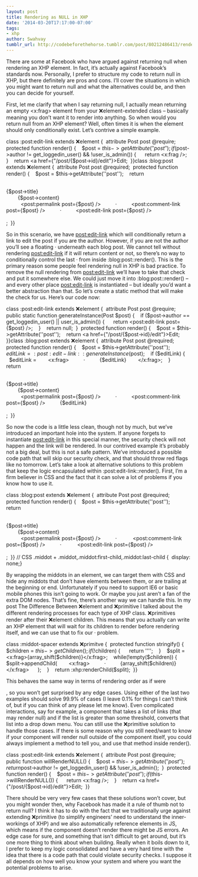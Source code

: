 ```yaml
---
layout: post
title: Rendering as NULL in XHP
date: '2014-03-20T17:17:00-07:00'
tags:
- xhp
author: Swahvay
tumblr_url: http://codebeforethehorse.tumblr.com/post/80212486413/rendering-as-null-in-xhp
---
```

There are some at Facebook who have argued against returning null when rendering an XHP element. In fact, it’s actually against Facebook’s standards now. Personally, I prefer to structure my code to return null in XHP, but there definitely are pros and cons. I’ll cover the situations in which you might want to return null and what the alternatives could be, and then you can decide for yourself.

First, let me clarify that when I say returning null, I actually mean returning an empty <x:frag> element from your :x:element-extended class – basically meaning you don’t want it to render into anything. So when would you return null from an XHP element? Well, often times it is when the element should only conditionally exist. Let’s contrive a simple example.

class :post:edit-link extends :x:element {  attribute Post post @require;  protected function render() {    $post = $this->getAttribute(''post'');    if ($post->author != get_loggedin_user() && !user_is_admin()) {      return <x:frag />;    }    return <a href={"/post/{$post->id}/edit"}>Edit</a>;  }}class :blog:post extends :x:element {  attribute Post post @required;  protected function render() {    $post = $this->getAttribute(''post'');    return      <div class="post">        <div class="title">{$post->title}</div>        {$post->content}        <div class="links">          <post:permalink post={$post} />          &middot;          <post:comment-link post={$post} />          &middot;          <post:edit-link post={$post} />        </div>      </div>;  }}

So in this scenario, we have <post:edit-link> which will conditionally return a link to edit the post if you are the author. However, if you are not the author you’ll see a floating &middot; underneath each blog post. We cannot tell without rendering <post:edit-link> if it will return content or not, so there’s no way to conditionally control the last &middot; from inside :blog:post::render(). This is the primary reason some people feel rendering null in XHP is bad practice.
To remove the null rendering from <post:edit-link> we’ll have to take that check and put it somewhere else. We could just move it into :blog:post::render() – and every other place <post:edit-link> is instantiated – but ideally you’d want a better abstraction than that. So let’s create a static method that will make the check for us. Here’s our code now:

class :post:edit-link extends :x:element {  attribute Post post @require;  public static function generateInstance(Post $post) {    if ($post->author == get_loggedin_user() || user_is_admin()) {      return <post:edit-link post={$post} />;    }    return null;  }  protected function render() {    $post = $this->getAttribute(''post'');    return <a href={"/post/{$post->id}/edit"}>Edit</a>;  }}class :blog:post extends :x:element {  attribute Post post @required;  protected function render() {    $post = $this->getAttribute(''post'');    $editLink = :post:edit-link::generateInstance($post);    if ($editLink) {      $editLink =        <x:frag>          &middot;          {$editLink}        </x:frag>;    }    return      <div class="post">        <div class="title">{$post->title}</div>        {$post->content}        <div class="links">          <post:permalink post={$post} />          &middot;          <post:comment-link post={$post} />          {$editLink}        </div>      </div>;  }}

So now the code is a little less clean, though not by much, but we’ve introduced an important hole into the system. If anyone forgets to instantiate <post:edit-link> in this special manner, the security check will not happen and the link will be rendered. In our contrived example it’s probably not a big deal, but this is not a safe pattern. We’ve introduced a possible code path that will skip our security check, and that should throw red flags like no tomorrow.
Let’s take a look at alternative solutions to this problem that keep the logic encapsulated within :post:edit-link::render(). First, I’m a firm believer in CSS and the fact that it can solve a lot of problems if you know how to use it.

class :blog:post extends :x:element {  attribute Post post @required;  protected function render() {    $post = $this->getAttribute(''post'');    return      <div class="post">        <div class="title">{$post->title}</div>        {$post->content}        <div class="links">          <post:permalink post={$post} />          <span class="middot"> &middot; </span>          <post:comment-link post={$post} />          <span class="middot"> &middot; </span>          <post:edit-link post={$post} />        </div>      </div>;  }}
// CSS
.middot + .middot,.middot:first-child,.middot:last-child {  display: none;}

By wrapping the middots in an element, we can target them with CSS and hide any middots that don’t have elements between them, or are trailing at the beginning or end. Unfortunately if you need to support IE6 or basic mobile phones this isn’t going to work. Or maybe you just aren’t a fan of the extra DOM nodes. That’s fine, there’s another way we can handle this.
In my post The Difference Between :x:element and :x:primitive I talked about the different rendering processes for each type of XHP class. :x:primitives render after their :x:element children. This means that you actually can write an XHP element that will wait for its children to render before rendering itself, and we can use that to fix our &middot; problem.

class :middot-spacer extends :x:primitve {  protected function stringify() {    $children = $this->getChildren();    if (!$children) {      return '''';    }    $split = <x:frag>{array_shift($children)}</x:frag>;    while(!empty($children)) {      $split->appendChild(        <x:frag>          &middot;          {array_shift($children)}        </x:frag>      );    }    return :xhp:renderChild($split);  }}

This behaves the same way in terms of rendering order as if <middot-spacer> were <div>, so you won’t get surprised by any edge cases. Using either of the last two examples should solve 99.9% of cases (I leave 0.1% for things I can’t think of, but if you can think of any please let me know). Even complicated interactions, say for example, a component that takes a list of links (that may render null) and if the list is greater than some threshold, converts that list into a drop down menu. You can still use the :x:primitive solution to handle those cases.
If there is some reason why you still need/want to know if your component will render null outside of the component itself, you could always implement a method to tell you, and use that method inside render().

class :post:edit-link extends :x:element {  attribute Post post @require;  public function willRenderNULL() {    $post = $this->getAttribute(''post'');    return $post->author != get_loggedin_user() && !user_is_admin();  }  protected function render() {    $post = $this->getAttribute(''post'');    if ($this->willRenderNULL()) {      return <x:frag />;    }    return <a href={"/post/{$post->id}/edit"}>Edit</a>;  }}

There should be very very few cases that these solutions won’t cover, but you might wonder then, why Facebook has made it a rule of thumb not to return null? I think it has to do with the fact that we traditionally urge against extending :x:primitive (to simplify engineers’ need to understand the inner-workings of XHP) and we also automatically reference elements in JS, which means if the component doesn’t render there might be JS errors. An edge case for sure, and something that isn’t difficult to get around, but it’s one more thing to think about when building.
Really when it boils down to it, I prefer to keep my logic consolidated and have a very hard time with the idea that there is a code path that could violate security checks. I suppose it all depends on how well you know your system and where you want the potential problems to arise.
